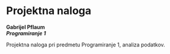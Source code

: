 # Projektna naloga
**Gabrijel Pflaum**  
***Programiranje 1***

Projektna naloga pri predmetu Programiranje 1, analiza podatkov.
